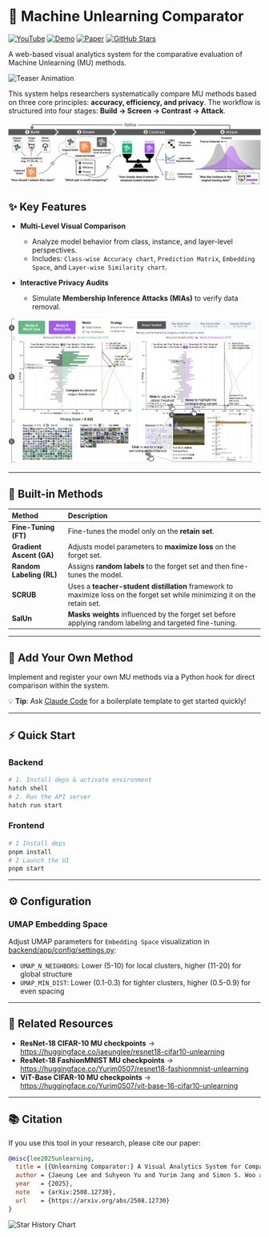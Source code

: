 # 🧹 Machine Unlearning Comparator

[![YouTube](https://img.shields.io/badge/Intro-YouTube-red?logo=youtube&logoColor=white)](https://youtu.be/yAyAYp2msDk?si=Q-8IgVlrk8uSBceu)
[![Demo](https://img.shields.io/badge/Demo-Live-green?logo=react&logoColor=white)](https://gnueaj.github.io/Machine-Unlearning-Comparator/)
[![Paper](https://img.shields.io/badge/Paper-arXiv-b31b1b?logo=arxiv&logoColor=white)](https://arxiv.org/abs/2508.12730)
[![GitHub Stars](https://img.shields.io/github/stars/gnueaj/Machine-Unlearning-Comparator?style=social)](https://github.com/gnueaj/Machine-Unlearning-Comparator)

A web-based visual analytics system for the comparative evaluation of Machine Unlearning (MU) methods.

![Teaser Animation](img/teaser.gif)

This system helps researchers systematically compare MU methods based on three core principles: **accuracy, efficiency, and privacy**. The workflow is structured into four stages: **Build → Screen → Contrast → Attack**.

![Unlearning Comparator Workflow](img/fig_workflow_github.png)

## ✨ Key Features

* **Multi-Level Visual Comparison**
    * Analyze model behavior from class, instance, and layer-level perspectives.
    * Includes: `Class-wise Accuracy chart`, `Prediction Matrix`, `Embedding Space`, and `Layer-wise Similarity chart`.

* **Interactive Privacy Audits**
    * Simulate **Membership Inference Attacks (MIAs)** to verify data removal.

![Privacy Attack Visualization](img/fig_attack.png)

---

## 🔧 Built-in Methods

| Method | Description |
| :--- | :--- |
| **Fine-Tuning (FT)** | Fine-tunes the model only on the **retain set**. |
| **Gradient Ascent (GA)** | Adjusts model parameters to **maximize loss** on the forget set. |
| **Random Labeling (RL)** | Assigns **random labels** to the forget set and then fine-tunes the model. |
| **SCRUB** | Uses a **teacher-student distillation** framework to maximize loss on the forget set while minimizing it on the retain set. |
| **SalUn** | **Masks weights** influenced by the forget set before applying random labeling and targeted fine-tuning. |

---

## 🔌 Add Your Own Method

Implement and register your own MU methods via a Python hook for direct comparison within the system.

💡 **Tip**: Ask [Claude Code](https://claude.ai/code) for a boilerplate template to get started quickly!

---

## ⚡ Quick Start

### Backend
```bash
# 1. Install deps & activate environment
hatch shell
# 2. Run the API server
hatch run start
```

### Frontend
```bash
# 1 Install deps
pnpm install
# 2 Launch the UI
pnpm start
```

---

## ⚙️ Configuration

### UMAP Embedding Space

Adjust UMAP parameters for `Embedding Space` visualization in [backend/app/config/settings.py](backend/app/config/settings.py):

- `UMAP_N_NEIGHBORS`: Lower (5-10) for local clusters, higher (11-20) for global structure
- `UMAP_MIN_DIST`: Lower (0.1-0.3) for tighter clusters, higher (0.5-0.9) for even spacing

---

## 🔗 Related Resources
- **ResNet-18 CIFAR-10 MU checkpoints** → <https://huggingface.co/jaeunglee/resnet18-cifar10-unlearning>
- **ResNet-18 FashionMNIST MU checkpoints** → <https://huggingface.co/Yurim0507/resnet18-fashionmnist-unlearning>
- **ViT-Base CIFAR-10 MU checkpoints** → <https://huggingface.co/Yurim0507/vit-base-16-cifar10-unlearning>

---

## 📚 Citation

If you use this tool in your research, please cite our paper:

```bibtex
@misc{lee2025unlearning,
  title = {{Unlearning Comparator:} A Visual Analytics System for Comparative Evaluation of Machine Unlearning Methods},
  author = {Jaeung Lee and Suhyeon Yu and Yurim Jang and Simon S. Woo and Jaemin Jo},
  year   = {2025},
  note   = {arXiv:2508.12730},
  url    = {https://arxiv.org/abs/2508.12730}
}
```

![Star History Chart](https://api.star-history.com/svg?repos=gnueaj/Machine-Unlearning-Comparator&type=Date)

